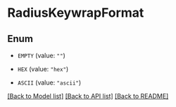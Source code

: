 # RadiusKeywrapFormat

## Enum


* `EMPTY` (value: `""`)

* `HEX` (value: `"hex"`)

* `ASCII` (value: `"ascii"`)


[[Back to Model list]](../README.md#documentation-for-models) [[Back to API list]](../README.md#documentation-for-api-endpoints) [[Back to README]](../README.md)


